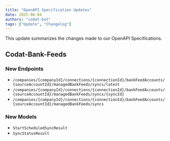 ```yaml
---
title: "OpenAPI Specification Updates"
date: 2025-06-04
authors: "codat-bot"
tags: ["Update", "Changelog"]
---
```


This update summarizes the changes made to our OpenAPI Specifications.

<!--truncate-->

## Codat-Bank-Feeds

### New Endpoints

- `/companies/{companyId}/connections/{connectionId}/bankFeedAccounts/{sourceAccountId}/managedBankFeeds/syncs/latest`
- `/companies/{companyId}/connections/{connectionId}/bankFeedAccounts/{sourceAccountId}/managedBankFeeds/syncs/{syncId}`
- `/companies/{companyId}/connections/{connectionId}/bankFeedAccounts/{sourceAccountId}/managedBankFeeds/syncs`

### New Models

- `StartScheduledSyncResult`
- `SyncStatusResult`
